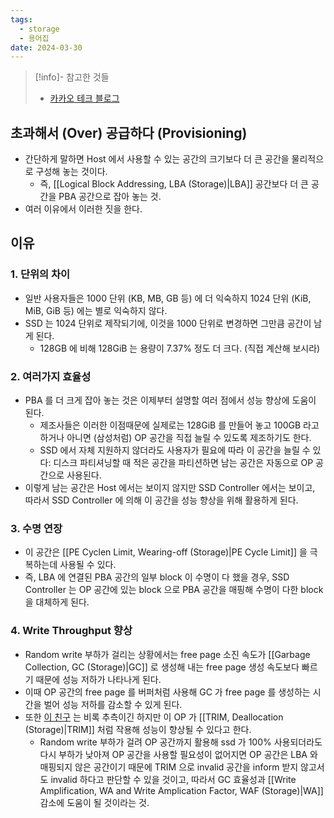 ```yaml
---
tags:
  - storage
  - 용어집
date: 2024-03-30
---
```

> [!info]- 참고한 것들
> - [카카오 테크 블로그](https://tech.kakao.com/2016/07/16/coding-for-ssd-part-4/)

## 초과해서 (Over) 공급하다 (Provisioning)

- 간단하게 말하면 Host 에서 사용할 수 있는 공간의 크기보다 더 큰 공간을 물리적으로 구성해 놓는 것이다.
	- 즉, [[Logical Block Addressing, LBA (Storage)|LBA]] 공간보다 더 큰 공간을 PBA 공간으로 잡아 놓는 것.
- 여러 이유에서 이러한 짓을 한다.

## 이유

### 1. 단위의 차이

- 일반 사용자들은 1000 단위 (KB, MB, GB 등) 에 더 익숙하지 1024 단위 (KiB, MiB, GiB 등) 에는 별로 익숙하지 않다.
- SSD 는 1024 단위로 제작되기에, 이것을 1000 단위로 변경하면 그만큼 공간이 남게 된다.
	- 128GB 에 비해 128GiB 는 용량이 7.37% 정도 더 크다. (직접 계산해 보시라)

### 2. 여러가지 효율성

- PBA 를 더 크게 잡아 놓는 것은 이제부터 설명할 여러 점에서 성능 향상에 도움이 된다.
	- 제조사들은 이러한 이점때문에 실제로는 128GiB 를 만들어 놓고 100GB 라고 하거나 아니면 (삼성처럼) OP 공간을 직접 늘릴 수 있도록 제조하기도 한다.
	- SSD 에서 자체 지원하지 않더라도 사용자가 필요에 따라 이 공간을 늘릴 수 있다: 디스크 파티셔닝할 때 적은 공간을 파티션하면 남는 공간은 자동으로 OP 공간으로 사용된다.
- 이렇게 남는 공간은 Host 에서는 보이지 않지만 SSD Controller 에서는 보이고, 따라서 SSD Controller 에 의해 이 공간을 성능 향상을 위해 활용하게 된다.

### 3. 수명 연장

- 이 공간은 [[PE Cyclen Limit, Wearing-off (Storage)|PE Cycle Limit]] 을 극복하는데 사용될 수 있다.
- 즉, LBA 에 연결된 PBA 공간의 일부 block 이 수명이 다 했을 경우, SSD Controller 는 OP 공간에 있는 block 으로 PBA 공간을 매핑해 수명이 다한 block 을 대체하게 된다.

### 4. Write Throughput 향상

- Random write 부하가 걸리는 상황에서는 free page 소진 속도가 [[Garbage Collection, GC (Storage)|GC]] 로 생성해 내는 free page 생성 속도보다 빠르기 때문에 성능 저하가 나타나게 된다.
- 이때 OP 공간의 free page 를 버퍼처럼 사용해 GC 가 free page 를 생성하는 시간을 벌어 성능 저하를 감소할 수 있게 된다.
- 또한 [이 친구](https://codecapsule.com/2014/02/12/coding-for-ssds-part-4-advanced-functionalities-and-internal-parallelism/) 는 비록 추측이긴 하지만 이 OP 가 [[TRIM, Deallocation (Storage)|TRIM]] 처럼 작용해 성능이 향상될 수 있다고 한다.
	- Random write 부하가 걸려 OP 공간까지 활용해 ssd 가 100% 사용되더라도 다시 부하가 낮아져 OP 공간을 사용할 필요성이 없어지면 OP 공간은 LBA 와 매핑되지 않은 공간이기 때문에 TRIM 으로 invalid 공간을 inform 받지 않고서도 invalid 하다고 판단할 수 있을 것이고, 따라서 GC 효율성과 [[Write Amplification, WA and Write Amplication Factor, WAF (Storage)|WA]] 감소에 도움이 될 것이라는 것.
